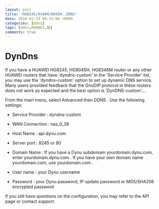 ```yaml
---
layout: post
title: "HG8245/8346M/8045H..DDNS"
date: 2018-02-14 00:15:00 +0800
categories: [ddns]
tags: [ddns,HUAWEI,猫]
comments: true
---
```



DynDns
========



If you have a HUAWEI HG8245, HG8045H, HG8346M router or any other HUAWEI routers that have 'dyndns-custom' in the 'Service Provider' list, you may use the 'dyndns-custom' option to set up dynamic DNS service. Many users provided feedback that the GnuDIP protocol in these routers does not work as expected and the best option is 'DynDNS-custom'....

From the main menu, select Advanced then DDNS . Use the following settings: 

* Service Provider : dyndns-custom

* WAN Connection : nas_0_38

* Host Name : api.dynu.com

* Server port : 8245 or 80

* Domain Name : If you have a Dynu subdomain yourdomain.dynu.com, enter yourdomain.dynu.com . If you have your own domain name yourdomain.com, use yourdomain.com .

* User name : your Dynu username

* Password : your Dynu password, IP update password or MD5/SHA256 encrypted password


If you still have questions on the configuration, you may refer to the API page or contact support. 